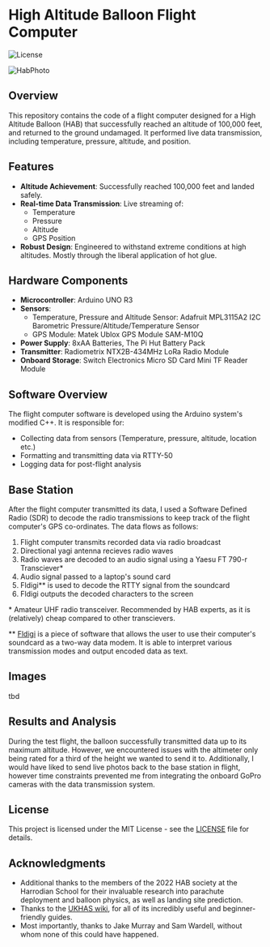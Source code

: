 # High Altitude Balloon Flight Computer
![License](https://img.shields.io/badge/license-MIT-brightgreen)

![HabPhoto](https://imgur.com/edVYoZc)

## Overview

This repository contains the code of a flight computer designed for a High Altitude Balloon (HAB) that successfully reached an altitude of 100,000 feet, and returned to the ground undamaged. It performed live data transmission, including temperature, pressure, altitude, and position.

## Features

- **Altitude Achievement**: Successfully reached 100,000 feet and landed safely.
- **Real-time Data Transmission**: Live streaming of:
  - Temperature
  - Pressure
  - Altitude
  - GPS Position
- **Robust Design**: Engineered to withstand extreme conditions at high altitudes. Mostly through the liberal application of hot glue.

## Hardware Components

- **Microcontroller**: Arduino UNO R3
- **Sensors**:
  - Temperature, Pressure and Altitude Sensor: Adafruit MPL3115A2 I2C Barometric Pressure/Altitude/Temperature Sensor
  - GPS Module: Matek Ublox GPS Module SAM-M10Q
- **Power Supply**: 8xAA Batteries, The Pi Hut Battery Pack
- **Transmitter**: Radiometrix NTX2B-434MHz LoRa Radio Module
- **Onboard Storage**: Switch Electronics Micro SD Card Mini TF Reader Module  

## Software Overview

The flight computer software is developed using the Arduino system's modified C++. It is responsible for:

- Collecting data from sensors (Temperature, pressure, altitude, location etc.)
- Formatting and transmitting data via RTTY-50
- Logging data for post-flight analysis

## Base Station

After the flight computer transmitted its data, I used a Software Defined Radio (SDR) to decode the radio transmissions to keep track of the flight computer's GPS co-ordinates. The data flows as follows:

1. Flight computer transmits recorded data via radio broadcast
2. Directional yagi antenna recieves radio waves
3. Radio waves are decoded to an audio signal using a Yaesu FT 790-r Transciever*
4. Audio signal passed to a laptop's sound card
5. Fldigi** is used to decode the RTTY signal from the soundcard
6. Fldigi outputs the decoded characters to the screen

\*   Amateur UHF radio transceiver. Recommended by HAB experts, as it is (relatively) cheap compared to other transcievers.

**  [Fldigi](http://www.w1hkj.com/index.html) is a piece of software that allows the user to use their computer's soundcard as a two-way data modem. It is able to interpret various transmission      modes and output encoded data as text. 

## Images

tbd

## Results and Analysis

During the test flight, the balloon successfully transmitted data up to its maximum altitude. However, we encountered issues with the altimeter only being rated for a third of the height we wanted to send it to. Additionally, I would have liked to send live photos back to the base station in flight, however time constraints prevented me from integrating the onboard GoPro cameras with the data transmission system.

## License

This project is licensed under the MIT License - see the [LICENSE](LICENSE) file for details.

## Acknowledgments

- Additional thanks to the members of the 2022 HAB society at the Harrodian School for their invaluable research into parachute deployment and balloon physics, as well as landing site prediction.
- Thanks to the [UKHAS wiki](https://ukhas.org.uk/doku.php?id=start), for all of its incredibly useful and beginner-friendly guides.
- Most importantly, thanks to Jake Murray and Sam Wardell, without whom none of this could have happened.


